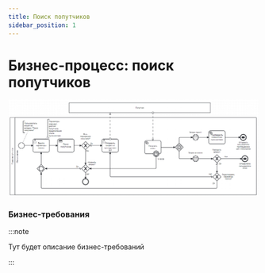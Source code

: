 ```yaml
---
title: Поиск попутчиков
sidebar_position: 1
---
```

# Бизнес-процесс: поиск попутчиков

![alt text](image.png)

### Бизнес-требования
:::note

Тут будет описание бизнес-требований

:::





